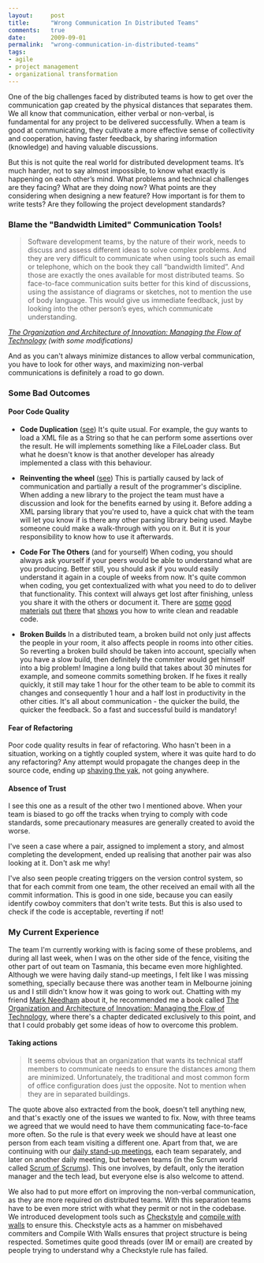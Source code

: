 ```yaml
---
layout:     post
title:      "Wrong Communication In Distributed Teams"
comments:   true
date:       2009-09-01
permalink:  "wrong-communication-in-distributed-teams"
tags:
- agile
- project management
- organizational transformation
---
```

One of the big challenges faced by distributed teams is how to get over the communication gap created by the physical distances that separates them. We all know that communication, either verbal or non-verbal, is fundamental for any project to be delivered successfully. When a team is good at communicating, they cultivate a more effective sense of collectivity and cooperation, having faster feedback, by sharing information (knowledge) and having valuable discussions.

But this is not quite the real world for distributed development teams. It’s much harder, not to say almost impossible, to know what exactly is happening on each other’s mind. What problems and technical challenges are they facing? What are they doing now? What points are they considering when designing a new feature? How important is for them to write tests? Are they following the project development standards?

### Blame the "Bandwidth Limited" Communication Tools!

> Software development teams, by the nature of their work, needs to discuss and assess different ideas to solve complex problems. And they are very difficult to communicate when using tools such as email or telephone, which on the book they call “bandwidth limited”. And those are exactly the ones available for most distributed teams. So face-to-face communication suits better for this kind of discussions, using the assistance of diagrams or sketches, not to mention the use of body language. This would give us immediate feedback, just by looking into the other person’s eyes, which communicate understanding.

<cite>[The Organization and Architecture of Innovation: Managing the Flow of Technology](http://tinyurl.com/kpoxmx) (with some modifications)</cite>

And as you can't always minimize distances to allow verbal communication, you have to look for other ways, and maximizing non-verbal communications is definitely a road to go down.

### Some Bad Outcomes

#### Poor Code Quality

- **Code Duplication** ([see](http://www.c2.com/cgi/wiki?DuplicatedCode))
It's quite usual. For example, the guy wants to load a XML file as a String so that he can perform some assertions over the result. He will implements something like a
FileLoader class. But what he doesn't know is that another developer has already implemented a class with this behaviour.

- **Reinventing the wheel** ([see](http://en.wikipedia.org/wiki/Reinventing_the_wheel))
This is partially caused by lack of communication and partially a result of the programmer's discipline. When adding a new library to the project the team must have a discussion and look for the benefits earned by using it. Before adding a XML parsing library that you're used to, have a quick chat with the team will let you know if is there any other parsing library being used. Maybe someone could make a walk-through with you on it. But it is your responsibility to know how to use it afterwards.

- **Code For The Others** (and for yourself)
When coding, you should always ask yourself if your peers would be able to understand what are you producing. Better still, you should ask if you would easily understand it again in a couple of weeks from now. It's quite common when coding, you get contextualized with what you need to do to deliver that functionality. This context will always get lost after finishing, unless you share it with the others or document it. There are [some](http://tinyurl.com/m73tjb) [good](http://tinyurl.com/3jms4t) [materials](http://tinyurl.com/lxr9ke) [out](http://tinyurl.com/n34a2h) [there](http://tinyurl.com/mkh47l) that [shows](http://tinyurl.com/lxj2qn) you how to write clean and readable code.

- **Broken Builds**
In a distributed team, a broken build not only just affects the people in your room, it also affects people in rooms into other cities. So reverting a broken build should be taken into account, specially when you have a slow build, then definitely the commiter would get himself into a big problem! Imagine a long build that takes about 30 minutes for example, and someone commits something broken. If he fixes it really quickly, it still may take 1 hour for the other team to be able to commit its changes and consequently 1 hour and a half lost in productivity in the other cities. It's all about communication - the quicker the build, the quicker the feedback. So a fast and successful build is mandatory!

#### Fear of Refactoring

Poor code quality results in fear of refactoring. Who hasn't been in a situation, working on a tightly coupled system, where it was quite hard to do any refactoring? Any attempt would propagate the changes deep in the source code, ending up [shaving the yak](http://www.catb.org/~esr/jargon/html/Y/yak-shaving.html), not going anywhere.

#### Absence of Trust

I see this one as a result of the other two I mentioned above. When your team is biased to go off the tracks when trying to comply with code standards, some precautionary measures are generally created to avoid the worse.

I've seen a case where a pair, assigned to implement a story, and almost completing the development, ended up realising that another pair was also looking at it. Don't ask me why!

I've also seen people creating triggers on the version control system, so that for each commit from one team, the other received an email with all the commit information. This is good in one side, because you can easily identify cowboy commiters that don't write tests. But this is also used to check if the code is acceptable, reverting if not!

### My Current Experience

The team I'm currently working with is facing some of these problems, and during all last week, when I was on the other side of the fence, visiting the other part of out team on Tasmania, this became even more highlighted. Although we were having daily stand-up meetings, I felt like I was missing something, specially because there was another team in Melbourne joining us and I still didn't know how it was going to work out. Chatting with my friend [Mark Needham](http://www.markhneedham.com/) about it, he recommended me a book called [The Organization and Architecture of Innovation: Managing the Flow of Technology](http://tinyurl.com/kpoxmx), where there's a chapter dedicated exclusively to this point, and that I could probably get some ideas of how to overcome this problem.

#### Taking actions

> It seems obvious that an organization that wants its technical staff members to communicate needs to ensure the distances among them are minimized. Unfortunately, the traditional and most common form of office configuration does just the opposite. Not to mention when they are in separated buildings.

The quote above also extracted from the book, doesn't tell anything new, and that's exactly one of the issues we wanted to fix. Now, with three teams we agreed that we would need to have them communicating face-to-face more often. So the rule is that every week we should have at least one person from each team visiting a different one. Apart from that, we are continuing with our [daily stand-up meetings](http://en.wikipedia.org/wiki/Stand-up_meeting), each team separately, and later on another daily meeting, but between teams (in the Scrum world called [Scrum of Scrums](http://agilecommons.org/posts/d551a84f06)). This one involves, by default, only the iteration manager and the tech lead, but everyone else is also welcome to attend.

We also had to put more effort on improving the non-verbal communication, as they are more required on distributed teams. With this separation teams have to be even more strict with what they permit or not in the codebase. We introduced development tools such as [Checkstyle](http://checkstyle.sourceforge.net/) and [compile with walls](http://tinyurl.com/ktn6mn) to ensure this. Checkstyle acts as a hammer on misbehaved commiters and Compile With Walls ensures that project structure is being respected. Sometimes quite good threads (over IM or email) are created by people trying to understand why a Checkstyle rule has failed.
